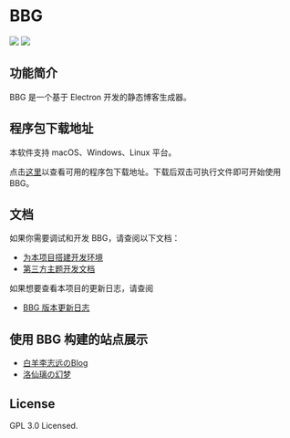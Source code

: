 BBG
===

![](https://img.shields.io/badge/开发环境-Node.js-blue)
![](https://img.shields.io/badge/开发框架-Electron_v13.1.6-green)


## 功能简介

BBG 是一个基于 Electron 开发的静态博客生成器。

## 程序包下载地址

本软件支持 macOS、Windows、Linux 平台。

点击[这里](./Docs/Download.zhcn.md)以查看可用的程序包下载地址。下载后双击可执行文件即可开始使用 BBG。

## 文档

如果你需要调试和开发 BBG，请查阅以下文档：

* [为本项目搭建开发环境](./Docs/Developer_Guide.zhcn.md)
* [第三方主题开发文档](./Docs/Theme_Developing.zhcn.md)

如果想要查看本项目的更新日志，请查阅

* [BBG 版本更新日志](./CHANGELOG.zhcn.md)

## 使用 BBG 构建的站点展示

* [白羊李志远のBlog](https://baiyang-lzy.gitee.io/blog/)
* [洛仙璃の幻梦](https://mzwing.eu.org/)

## License

GPL 3.0 Licensed.